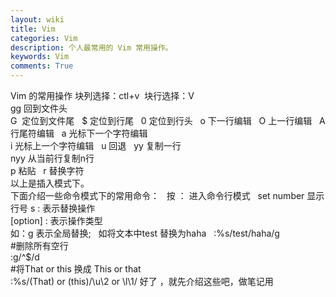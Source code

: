 ```yaml
---
layout: wiki
title: Vim
categories: Vim
description: 个人最常用的 Vim 常用操作。
keywords: Vim
comments: True
---
```

Vim 的常用操作 
块列选择：ctl+v  
块行选择：V  
gg 回到文件头  
G  定位到文件尾  
$ 定位到行尾  
0 定位到行头  
o 下一行编辑  
O 上一行编辑  
A 行尾符编辑  
a 光标下一个字符编辑  
i 光标上一个字符编辑  
u 回退  
yy 复制一行  
nyy 从当前行复制n行  
p 粘贴  
r 替换字符  
以上是插入模式下。  
下面介绍一些命令模式下的常用命令：  
按 ： 进入命令行模式  
set number 显示行号
s : 表示替换操作  
[option] : 表示操作类型  
如：g 表示全局替换;   
如将文本中test 替换为haha  
:%s/test/haha/g  
#删除所有空行  
:g/^$/d  
#将That or this 换成 This or that  
:%s/\(That\) or \(this\)/\u\2 or \l\1/
好了 ，就先介绍这些吧，做笔记用  

